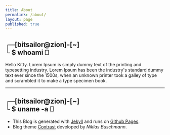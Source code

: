 ```yaml
---
title: About
permalink: /about/
layout: page
published: true
---
```


## ┌─[bitsailor@zion]-[~]<br/>└ $ whoami  ⎕ 

Hello Kitty. Lorem Ipsum is simply dummy text of the printing and typesetting industry. Lorem Ipsum has been the industry's standard dummy text ever since the 1500s, when an unknown printer took a galley of type and scrambled it to make a type specimen book.

---

## ┌─[bitsailor@zion]-[~]<br/>└ $ uname -a  ⎕ 

- This Blog is generated with [Jekyll](https://jekyllrb.com) and runs on [Github Pages](https://pages.github.com).
- Blog theme [Contrast](https://github.com/niklasbuschmann/contrast) developed by _Niklas Buschmann_.